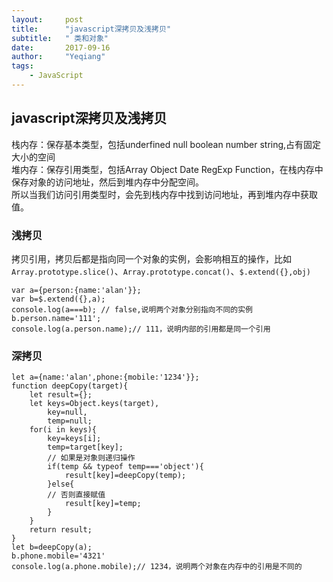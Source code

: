 ```yaml
---
layout:     post
title:      "javascript深拷贝及浅拷贝"
subtitle:   " 类和对象"
date:       2017-09-16 
author:     "Yeqiang"
tags:
    - JavaScript
---
```

## javascript深拷贝及浅拷贝

栈内存：保存基本类型，包括underfined null boolean number string,占有固定大小的空间 <br>
堆内存：保存引用类型，包括Array Object Date RegExp Function，在栈内存中保存对象的访问地址，然后到堆内存中分配空间。<br>
所以当我们访问引用类型时，会先到栈内存中找到访问地址，再到堆内存中获取值。

### 浅拷贝
拷贝引用，拷贝后都是指向同一个对象的实例，会影响相互的操作，比如`Array.prototype.slice()`、`Array.prototype.concat()`、`$.extend({},obj)`
```
var a={person:{name:'alan'}};
var b=$.extend({},a);
console.log(a===b); // false,说明两个对象分别指向不同的实例
b.person.name='111';
console.log(a.person.name);// 111，说明内部的引用都是同一个引用
```

### 深拷贝
```
let a={name:'alan',phone:{mobile:'1234'}};
function deepCopy(target){
    let result={};
    let keys=Object.keys(target),
        key=null,
        temp=null;
    for(i in keys){
        key=keys[i];
        temp=target[key];
        // 如果是对象则递归操作
        if(temp && typeof temp==='object'){
            result[key]=deepCopy(temp);
        }else{
        // 否则直接赋值
            result[key]=temp;
        }
    }
    return result;
}
let b=deepCopy(a);
b.phone.mobile='4321'
console.log(a.phone.mobile);// 1234，说明两个对象在内存中的引用是不同的
```
